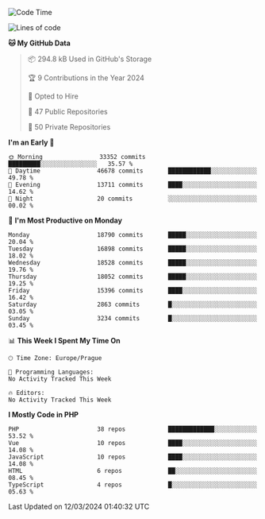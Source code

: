 <!--START_SECTION:waka-->
![Code Time](http://img.shields.io/badge/Code%20Time-1%2C583%20hrs%2058%20mins-blue)

![Lines of code](https://img.shields.io/badge/From%20Hello%20World%20I%27ve%20Written-29.2%20million%20lines%20of%20code-blue)

**🐱 My GitHub Data** 

> 📦 294.8 kB Used in GitHub's Storage 
 > 
> 🏆 9 Contributions in the Year 2024
 > 
> 💼 Opted to Hire
 > 
> 📜 47 Public Repositories 
 > 
> 🔑 50 Private Repositories 
 > 
**I'm an Early 🐤** 

```text
🌞 Morning                33352 commits       █████████░░░░░░░░░░░░░░░░   35.57 % 
🌆 Daytime                46678 commits       ████████████░░░░░░░░░░░░░   49.78 % 
🌃 Evening                13711 commits       ████░░░░░░░░░░░░░░░░░░░░░   14.62 % 
🌙 Night                  20 commits          ░░░░░░░░░░░░░░░░░░░░░░░░░   00.02 % 
```
📅 **I'm Most Productive on Monday** 

```text
Monday                   18790 commits       █████░░░░░░░░░░░░░░░░░░░░   20.04 % 
Tuesday                  16898 commits       █████░░░░░░░░░░░░░░░░░░░░   18.02 % 
Wednesday                18528 commits       █████░░░░░░░░░░░░░░░░░░░░   19.76 % 
Thursday                 18052 commits       █████░░░░░░░░░░░░░░░░░░░░   19.25 % 
Friday                   15396 commits       ████░░░░░░░░░░░░░░░░░░░░░   16.42 % 
Saturday                 2863 commits        █░░░░░░░░░░░░░░░░░░░░░░░░   03.05 % 
Sunday                   3234 commits        █░░░░░░░░░░░░░░░░░░░░░░░░   03.45 % 
```


📊 **This Week I Spent My Time On** 

```text
🕑︎ Time Zone: Europe/Prague

💬 Programming Languages: 
No Activity Tracked This Week

🔥 Editors: 
No Activity Tracked This Week
```

**I Mostly Code in PHP** 

```text
PHP                      38 repos            █████████████░░░░░░░░░░░░   53.52 % 
Vue                      10 repos            ████░░░░░░░░░░░░░░░░░░░░░   14.08 % 
JavaScript               10 repos            ████░░░░░░░░░░░░░░░░░░░░░   14.08 % 
HTML                     6 repos             ██░░░░░░░░░░░░░░░░░░░░░░░   08.45 % 
TypeScript               4 repos             █░░░░░░░░░░░░░░░░░░░░░░░░   05.63 % 
```




 Last Updated on 12/03/2024 01:40:32 UTC
<!--END_SECTION:waka-->
<!--
**AlexKratky/AlexKratky** is a ✨ _special_ ✨ repository because its `README.md` (this file) appears on your GitHub profile.

Here are some ideas to get you started:

- 🔭 I’m currently working on ...
- 🌱 I’m currently learning ...
- 👯 I’m looking to collaborate on ...
- 🤔 I’m looking for help with ...
- 💬 Ask me about ...
- 📫 How to reach me: ...
- 😄 Pronouns: ...
- ⚡ Fun fact: ...
-->
